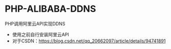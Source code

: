 # PHP-ALIBABA-DDNS
PHP调用阿里云API实现DDNS
- 使用之前自行安装阿里云API
- 对于CSDN：https://blog.csdn.net/qq_20662097/article/details/94741891
